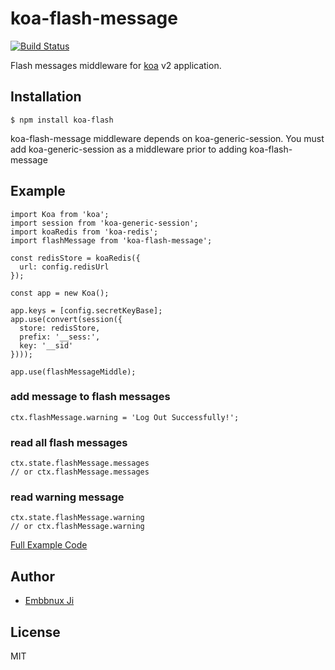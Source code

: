 # koa-flash-message

[![Build Status](https://travis-ci.org/embbnux/koa-flash-message.svg?branch=master)](https://travis-ci.org/embbnux/koa-flash-message)

Flash messages middleware for [koa](https://github.com/koajs/koa) v2 application.

## Installation

```
$ npm install koa-flash
```

koa-flash-message middleware depends on koa-generic-session. You must add koa-generic-session as a middleware prior to adding koa-flash-message

## Example

```
import Koa from 'koa';
import session from 'koa-generic-session';
import koaRedis from 'koa-redis';
import flashMessage from 'koa-flash-message';

const redisStore = koaRedis({
  url: config.redisUrl
});

const app = new Koa();

app.keys = [config.secretKeyBase];
app.use(convert(session({
  store: redisStore,
  prefix: '__sess:',
  key: '__sid'
})));

app.use(flashMessageMiddle);
```

### add message to flash messages

```
ctx.flashMessage.warning = 'Log Out Successfully!';
```

### read all flash messages

```
ctx.state.flashMessage.messages
// or ctx.flashMessage.messages
```

### read warning message

```
ctx.state.flashMessage.warning
// or ctx.flashMessage.warning
```

[Full Example Code](https://github.com/embbnux/kails/blob/master/app/index.js)

## Author

* [Embbnux Ji](https://www.embbnux.com)

## License

MIT
